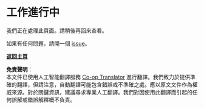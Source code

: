<!--
CO_OP_TRANSLATOR_METADATA:
{
  "original_hash": "ea9f0804bd62f46d9808e953ec7fc459",
  "translation_date": "2025-08-23T22:20:52+00:00",
  "source_file": "_404.md",
  "language_code": "hk"
}
-->
# 工作進行中

我們正在處理此頁面。請稍後再回來查看。

如果有任何問題，請開一個 [issue](https://github.com/microsoft/Web-Dev-For-Beginners/issues/new/choose)。

**[返回主頁](../../../../../../..)**

**免責聲明**：  
本文件已使用人工智能翻譯服務 [Co-op Translator](https://github.com/Azure/co-op-translator) 進行翻譯。我們致力於提供準確的翻譯，但請注意，自動翻譯可能包含錯誤或不準確之處。應以原文文件作為權威來源。對於關鍵資訊，建議尋求專業人工翻譯。我們對因使用此翻譯而引起的任何誤解或錯誤解釋概不負責。